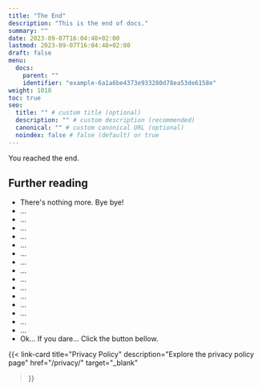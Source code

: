 ```yaml
---
title: "The End"
description: "This is the end of docs."
summary: ""
date: 2023-09-07T16:04:48+02:00
lastmod: 2023-09-07T16:04:48+02:00
draft: false
menu:
  docs:
    parent: ""
    identifier: "example-6a1a6be4373e933280d78ea53de6158e"
weight: 1010
toc: true
seo:
  title: "" # custom title (optional)
  description: "" # custom description (recommended)
  canonical: "" # custom canonical URL (optional)
  noindex: false # false (default) or true
---
```


You reached the end.

## Further reading

- There's nothing more. Bye bye!
- ...
- ...
- ...
- ...
- ...
- ...
- ...
- ...
- ...
- ...
- ...
- ...
- ...
- ...
- ...
- Ok... If you dare... Click the button bellow.

{{< link-card
  title="Privacy Policy"
  description="Explore the privacy policy page"
  href="/privacy/"
  target="_blank"
>}}
